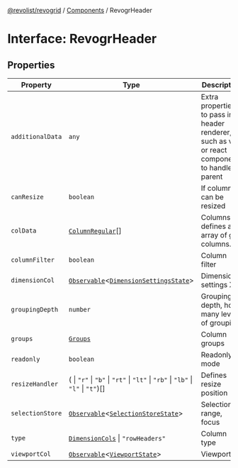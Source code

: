 [@revolist/revogrid](README.md) / [Components](Namespace.Components.md) / RevogrHeader

# Interface: RevogrHeader

## Properties

| Property | Type | Description | Defined in |
| ------ | ------ | ------ | ------ |
| `additionalData` | `any` | Extra properties to pass into header renderer, such as vue or react components to handle parent | [src/components.d.ts:491](https://github.com/revolist/revogrid/blob/78d14b7c443343ec06c8d385824462d784f2615f/src/components.d.ts#L491) |
| `canResize` | `boolean` | If columns can be resized | [src/components.d.ts:495](https://github.com/revolist/revogrid/blob/78d14b7c443343ec06c8d385824462d784f2615f/src/components.d.ts#L495) |
| `colData` | [`ColumnRegular`](Interface.ColumnRegular.md)[] | Columns - defines an array of grid columns. | [src/components.d.ts:499](https://github.com/revolist/revogrid/blob/78d14b7c443343ec06c8d385824462d784f2615f/src/components.d.ts#L499) |
| `columnFilter` | `boolean` | Column filter | [src/components.d.ts:503](https://github.com/revolist/revogrid/blob/78d14b7c443343ec06c8d385824462d784f2615f/src/components.d.ts#L503) |
| `dimensionCol` | [`Observable`](TypeAlias.Observable.md)\<[`DimensionSettingsState`](Interface.DimensionSettingsState.md)\> | Dimension settings X | [src/components.d.ts:507](https://github.com/revolist/revogrid/blob/78d14b7c443343ec06c8d385824462d784f2615f/src/components.d.ts#L507) |
| `groupingDepth` | `number` | Grouping depth, how many levels of grouping | [src/components.d.ts:511](https://github.com/revolist/revogrid/blob/78d14b7c443343ec06c8d385824462d784f2615f/src/components.d.ts#L511) |
| `groups` | [`Groups`](TypeAlias.Groups.md) | Column groups | [src/components.d.ts:515](https://github.com/revolist/revogrid/blob/78d14b7c443343ec06c8d385824462d784f2615f/src/components.d.ts#L515) |
| `readonly` | `boolean` | Readonly mode | [src/components.d.ts:519](https://github.com/revolist/revogrid/blob/78d14b7c443343ec06c8d385824462d784f2615f/src/components.d.ts#L519) |
| `resizeHandler` | ( \| `"r"` \| `"b"` \| `"rt"` \| `"lt"` \| `"rb"` \| `"lb"` \| `"l"` \| `"t"`)[] | Defines resize position | [src/components.d.ts:523](https://github.com/revolist/revogrid/blob/78d14b7c443343ec06c8d385824462d784f2615f/src/components.d.ts#L523) |
| `selectionStore` | [`Observable`](TypeAlias.Observable.md)\<[`SelectionStoreState`](TypeAlias.SelectionStoreState.md)\> | Selection, range, focus | [src/components.d.ts:527](https://github.com/revolist/revogrid/blob/78d14b7c443343ec06c8d385824462d784f2615f/src/components.d.ts#L527) |
| `type` | [`DimensionCols`](TypeAlias.DimensionCols.md) \| `"rowHeaders"` | Column type | [src/components.d.ts:531](https://github.com/revolist/revogrid/blob/78d14b7c443343ec06c8d385824462d784f2615f/src/components.d.ts#L531) |
| `viewportCol` | [`Observable`](TypeAlias.Observable.md)\<[`ViewportState`](Interface.ViewportState.md)\> | Viewport X | [src/components.d.ts:535](https://github.com/revolist/revogrid/blob/78d14b7c443343ec06c8d385824462d784f2615f/src/components.d.ts#L535) |
